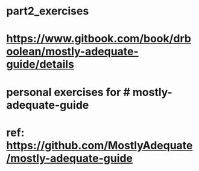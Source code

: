 # part2_exercises
# https://www.gitbook.com/book/drboolean/mostly-adequate-guide/details
# personal exercises for # mostly-adequate-guide 
# ref: https://github.com/MostlyAdequate/mostly-adequate-guide
